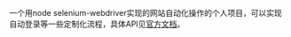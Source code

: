 一个用node selenium-webdriver实现的网站自动化操作的个人项目，可以实现自动登录等一些定制化流程，具体API见[官方文档](https://seleniumhq.github.io/selenium/docs/api/javascript/)。
